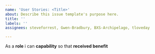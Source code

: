 ```yaml
---
name: 'User Stories: <Title>'
about: Describe this issue template's purpose here.
title: ''
labels: ''
assignees: steveforrest, Gwen-Bradbury, BXS-Archipelago, tloveday

---
```


As a **role** i can **capability** so that **received benefit**
